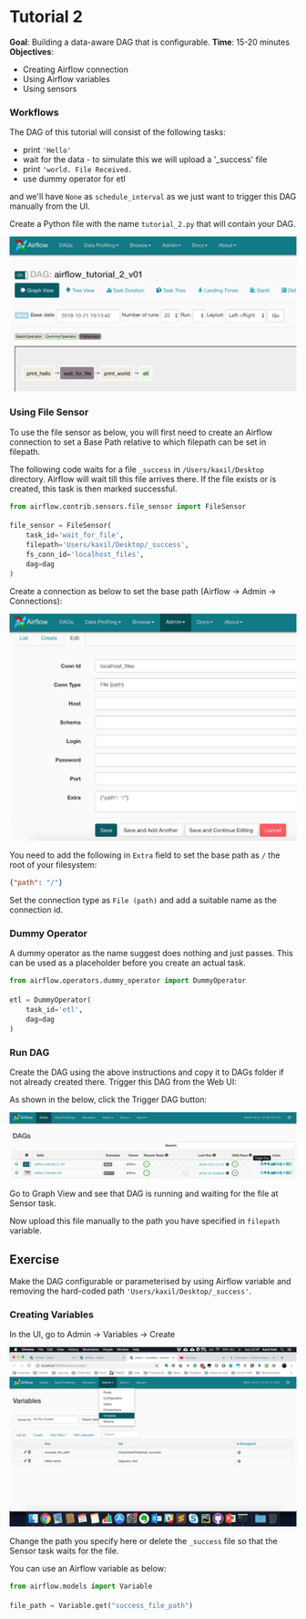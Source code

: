 # Tutorial 2

**Goal**: Building a data-aware DAG that is configurable.
**Time**: 15-20 minutes  
**Objectives**: 
* Creating Airflow connection
* Using Airflow variables
* Using sensors


### Workflows


The DAG of this tutorial will consist of the following tasks:

* print `'Hello'`
* wait for the data - to simulate this we will upload a '_success' file
* print `'world. File Received.` 
* use dummy operator for etl

and we'll have `None` as `schedule_interval` as we just want to trigger this DAG manually from the UI.

Create a Python file with the name `tutorial_2.py` that will contain your DAG.

![tutorial_2_dag](images/tutorial_2_dag.png)

### Using File Sensor

To use the file sensor as below, you will first need to create an Airflow connection to set a Base Path relative to which filepath can be set in filepath. 

The following code waits for a file `_success` in `/Users/kaxil/Desktop` directory. Airflow will wait till this file arrives there. If the file exists or is created, this task is then marked successful.

```python
from airflow.contrib.sensors.file_sensor import FileSensor

file_sensor = FileSensor(
    task_id='wait_for_file',
    filepath='Users/kaxil/Desktop/_success',
    fs_conn_id='localhost_files', 
    dag=dag
)
```

Create a connection as below to set the base path (Airflow -> Admin -> Connections):

![Creating connection](images/tutorial_2_dag_connection.png)

You need to add the following in `Extra` field to set the base path as `/` the root of your filesystem:

```json
{"path": "/"}
```

Set the connection type as `File (path)` and add a suitable name as the connection id.

### Dummy Operator

A dummy operator as the name suggest does nothing and just passes. This can be used as a placeholder before you create an actual task.

```python
from airflow.operators.dummy_operator import DummyOperator

etl = DummyOperator(
    task_id='etl',
    dag=dag
)
```

### Run DAG
Create the DAG using the above instructions and copy it to DAGs folder if not already created there. Trigger this DAG from the Web UI:

As shown in the below, click the Trigger DAG button:

![Trigger DAG](images/tutorial_2_dag_trigger.png)


Go to Graph View and see that DAG is running and waiting for the file at Sensor task.

Now upload this file manually to the path you have specified in `filepath` variable.

## Exercise
Make the DAG configurable or parameterised by using Airflow variable and removing the hard-coded path `'Users/kaxil/Desktop/_success'`.

### Creating Variables
In the UI, go to Admin -> Variables -> Create

![Creating Airflo Variable](images/tutorial_2_dag_variables.png)

Change the path you specify here or delete the `_success` file so that the Sensor task waits for the file.

You can use an Airflow variable as below:

```python
from airflow.models import Variable

file_path = Variable.get("success_file_path")
```